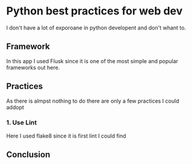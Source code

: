 # Python best practices for web dev

I don't have a lot of exporoane in python developent and don't whant to.

## Framework

In this app I used Flusk since it is one of the most simple and popular frameworks out here.

## Practices

As there is almpst nothing to do there are only a few practices I could addopt

### 1. Use Lint

Here I used flake8 since it is first lint I could find

## Conclusion
